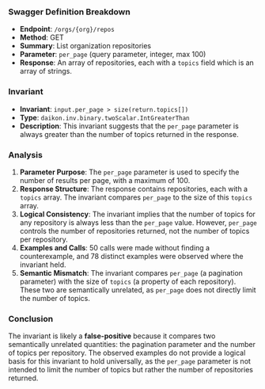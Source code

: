 ### Swagger Definition Breakdown

- **Endpoint**: `/orgs/{org}/repos`
- **Method**: GET
- **Summary**: List organization repositories
- **Parameter**: `per_page` (query parameter, integer, max 100)
- **Response**: An array of repositories, each with a `topics` field which is an array of strings.

### Invariant

- **Invariant**: `input.per_page > size(return.topics[])`
- **Type**: `daikon.inv.binary.twoScalar.IntGreaterThan`
- **Description**: This invariant suggests that the `per_page` parameter is always greater than the number of topics returned in the response.

### Analysis

1. **Parameter Purpose**: The `per_page` parameter is used to specify the number of results per page, with a maximum of 100.
2. **Response Structure**: The response contains repositories, each with a `topics` array. The invariant compares `per_page` to the size of this `topics` array.
3. **Logical Consistency**: The invariant implies that the number of topics for any repository is always less than the `per_page` value. However, `per_page` controls the number of repositories returned, not the number of topics per repository.
4. **Examples and Calls**: 50 calls were made without finding a counterexample, and 78 distinct examples were observed where the invariant held.
5. **Semantic Mismatch**: The invariant compares `per_page` (a pagination parameter) with the size of `topics` (a property of each repository). These two are semantically unrelated, as `per_page` does not directly limit the number of topics.

### Conclusion

The invariant is likely a **false-positive** because it compares two semantically unrelated quantities: the pagination parameter and the number of topics per repository. The observed examples do not provide a logical basis for this invariant to hold universally, as the `per_page` parameter is not intended to limit the number of topics but rather the number of repositories returned.
